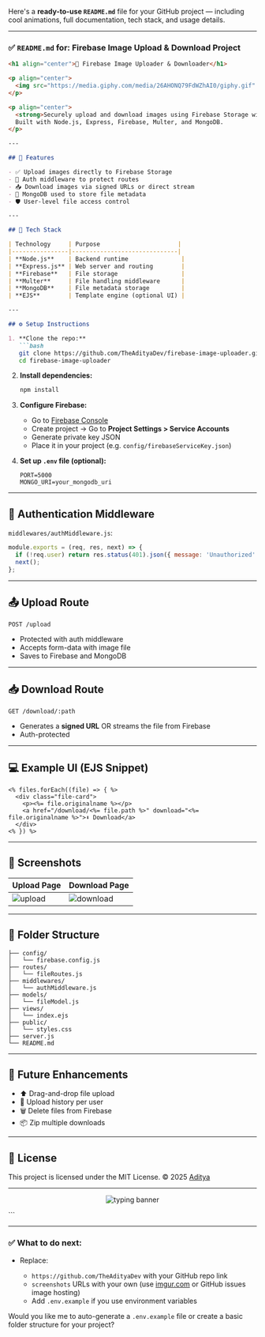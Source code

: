 Here's a **ready-to-use `README.md`** file for your GitHub project — including cool animations, full documentation, tech stack, and usage details.

---

### ✅ **`README.md` for: Firebase Image Upload & Download Project**

````markdown
<h1 align="center">📁 Firebase Image Uploader & Downloader</h1>

<p align="center">
  <img src="https://media.giphy.com/media/26AHONQ79FdWZhAI0/giphy.gif" width="200" alt="upload download gif"/>
</p>

<p align="center">
  <strong>Securely upload and download images using Firebase Storage with authentication support.</strong><br/>
  Built with Node.js, Express, Firebase, Multer, and MongoDB.
</p>

---

## 🚀 Features

- ✅ Upload images directly to Firebase Storage
- 🔐 Auth middleware to protect routes
- 📥 Download images via signed URLs or direct stream
- 🧾 MongoDB used to store file metadata
- 🛡️ User-level file access control

---

## 🔧 Tech Stack

| Technology     | Purpose                      |
|----------------|------------------------------|
| **Node.js**    | Backend runtime               |
| **Express.js** | Web server and routing        |
| **Firebase**   | File storage                  |
| **Multer**     | File handling middleware      |
| **MongoDB**    | File metadata storage         |
| **EJS**        | Template engine (optional UI) |

---

## ⚙️ Setup Instructions

1. **Clone the repo:**
   ```bash
   git clone https://github.com/TheAdityaDev/firebase-image-uploader.git
   cd firebase-image-uploader
````

2. **Install dependencies:**

   ```bash
   npm install
   ```

3. **Configure Firebase:**

   * Go to [Firebase Console](https://console.firebase.google.com/)
   * Create project → Go to **Project Settings > Service Accounts**
   * Generate private key JSON
   * Place it in your project (e.g. `config/firebaseServiceKey.json`)

4. **Set up `.env` file (optional):**

   ```
   PORT=5000
   MONGO_URI=your_mongodb_uri
   ```

---

## 🔐 Authentication Middleware

`middlewares/authMiddleware.js`:

```js
module.exports = (req, res, next) => {
  if (!req.user) return res.status(401).json({ message: 'Unauthorized' });
  next();
};
```

---

## 📤 Upload Route

```http
POST /upload
```

* Protected with auth middleware
* Accepts form-data with image file
* Saves to Firebase and MongoDB

---

## 📥 Download Route

```http
GET /download/:path
```

* Generates a **signed URL** OR streams the file from Firebase
* Auth-protected

---

## 💻 Example UI (EJS Snippet)

```ejs
<% files.forEach((file) => { %>
  <div class="file-card">
    <p><%= file.originalname %></p>
    <a href="/download/<%= file.path %>" download="<%= file.originalname %>">⬇️ Download</a>
  </div>
<% }) %>
```

---

## 📸 Screenshots

| Upload Page                                | Download Page                                |
| ------------------------------------------ | -------------------------------------------- |
| ![upload](https://i.imgur.com/GWyJPkB.png) | ![download](https://i.imgur.com/NZgcs5A.png) |

---

## 📁 Folder Structure

```
├── config/
│   └── firebase.config.js
├── routes/
│   └── fileRoutes.js
├── middlewares/
│   └── authMiddleware.js
├── models/
│   └── fileModel.js
├── views/
│   └── index.ejs
├── public/
│   └── styles.css
├── server.js
└── README.md
```

---

## 🔮 Future Enhancements

* ⬆️ Drag-and-drop file upload
* 🧾 Upload history per user
* 🗑️ Delete files from Firebase
* 📦 Zip multiple downloads

---

## 📄 License

This project is licensed under the MIT License.
© 2025 [Aditya](https://github.com/TheAdityaDev)

---

<p align="center">
  <img src="https://readme-typing-svg.herokuapp.com?font=Fira+Code&size=22&pause=1000&center=true&width=435&lines=Thanks+for+visiting+🚀;Star+this+repo+if+it+helped+you+!+⭐" alt="typing banner" />
</p>
```

---

### ✅ What to do next:

* Replace:

  * `https://github.com/TheAdityaDev` with your GitHub repo link
  * `screenshots` URLs with your own (use [imgur.com](https://imgur.com/) or GitHub issues image hosting)
  * Add `.env.example` if you use environment variables

Would you like me to auto-generate a `.env.example` file or create a basic folder structure for your project?
